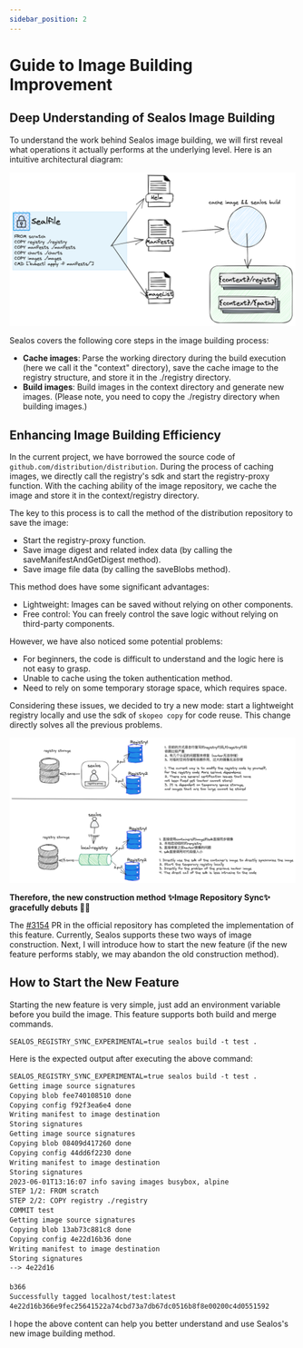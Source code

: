```yaml
---
sidebar_position: 2
---
```


# Guide to Image Building Improvement

## Deep Understanding of Sealos Image Building

To understand the work behind Sealos image building, we will first reveal what operations it actually performs at the underlying level. Here is an intuitive architectural diagram:

![](images/build.png)

Sealos covers the following core steps in the image building process:

- **Cache images**: Parse the working directory during the build execution (here we call it the "context" directory), save the cache image to the registry structure, and store it in the ./registry directory.
- **Build images**: Build images in the context directory and generate new images. (Please note, you need to copy the ./registry directory when building images.)

## Enhancing Image Building Efficiency

In the current project, we have borrowed the source code of `github.com/distribution/distribution`. During the process of caching images, we directly call the registry's sdk and start the registry-proxy function. With the caching ability of the image repository, we cache the image and store it in the context/registry directory.

The key to this process is to call the method of the distribution repository to save the image:

- Start the registry-proxy function.
- Save image digest and related index data (by calling the saveManifestAndGetDigest method).
- Save image file data (by calling the saveBlobs method).

This method does have some significant advantages:

- Lightweight: Images can be saved without relying on other components.
- Free control: You can freely control the save logic without relying on third-party components.

However, we have also noticed some potential problems:

- For beginners, the code is difficult to understand and the logic here is not easy to grasp.
- Unable to cache using the token authentication method.
- Need to rely on some temporary storage space, which requires space.

Considering these issues, we decided to try a new mode: start a lightweight registry locally and use the sdk of `skopeo copy` for code reuse. This change directly solves all the previous problems.

![](images/registry-build.png)

**Therefore, the new construction method ✨Image Repository Sync✨ gracefully debuts 🎉🎉**

The [#3154](https://github.com/labring/sealos/pull/3154) PR in the official repository has completed the implementation of this feature. Currently, Sealos supports these two ways of image construction. Next, I will introduce how to start the new feature (if the new feature performs stably, we may abandon the old construction method).

## How to Start the New Feature

Starting the new feature is very simple, just add an environment variable before you build the image. This feature supports both build and merge commands.

```shell
SEALOS_REGISTRY_SYNC_EXPERIMENTAL=true sealos build -t test .
```

Here is the expected output after executing the above command:

```tex
SEALOS_REGISTRY_SYNC_EXPERIMENTAL=true sealos build -t test .
Getting image source signatures
Copying blob fee740108510 done
Copying config f92f3ea6e4 done
Writing manifest to image destination
Storing signatures
Getting image source signatures
Copying blob 08409d417260 done
Copying config 44dd6f2230 done
Writing manifest to image destination
Storing signatures
2023-06-01T13:16:07 info saving images busybox, alpine
STEP 1/2: FROM scratch
STEP 2/2: COPY registry ./registry
COMMIT test
Getting image source signatures
Copying blob 13ab73c881c8 done
Copying config 4e22d16b36 done
Writing manifest to image destination
Storing signatures
--> 4e22d16

b366
Successfully tagged localhost/test:latest
4e22d16b366e9fec25641522a74cbd73a7db67dc0516b8f8e00200c4d0551592
```

I hope the above content can help you better understand and use Sealos's new image building method.
